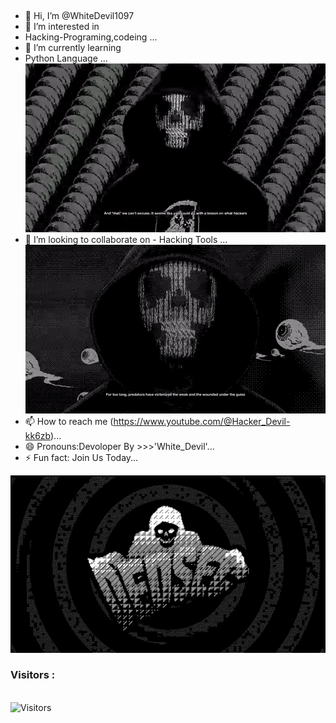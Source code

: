<img src=""><br>
- 👋 Hi, I’m @WhiteDevil1097
- 👀 I’m interested in
- Hacking-Programing,codeing ...
<img src=""><br>
- 🌱 I’m currently learning
- Python Language ...
<img src="Whitedevil2.gif"><br>
- 💞️ I’m looking to collaborate on  - Hacking Tools ...
<img src="Whitedevil3.gif"><br>
- 📫 How to reach me (https://www.youtube.com/@Hacker_Devil-kk6zb)...
- 😄 Pronouns:Devoloper By      >>>'White_Devil'...
- ⚡ Fun fact: Join Us Today...

<!---
WhiteDevil1097/WhiteDevil1097 is a ✨ special ✨ repository because its `README.md` (this file) appears on your GitHub profile.
You can click the Preview link to take a look at your changes.
--->
<img src="Whitedevil4.gif"><br>

<h3>Visitors :</h3>
<br>
<img src="https://profile-counter.glitch.me/whitedevil1097/count.svg" alt="Visitors">

